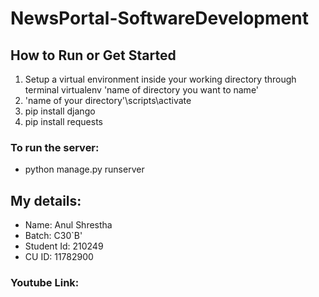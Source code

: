 # NewsPortal-SoftwareDevelopment

## How to Run or Get Started 
 1. Setup a virtual environment inside your working directory through terminal
virtualenv 'name of directory you want to name'
 2. 'name of your directory'\scripts\activate
 3. pip install django
 4. pip install requests

### To run the server:
- python manage.py runserver

## My details:
- Name: Anul Shrestha 
- Batch: C30`B'
- Student Id: 210249
- CU ID: 11782900

### Youtube Link: 
